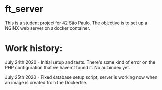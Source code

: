 # ft_server
This is a student project for 42 São Paulo. The objective is to set up a NGINX web server on a docker container.

# Work history:
July 24th 2020 - Initial setup and tests. There's some kind of error on the PHP configuration that we haven't found it. No autoindex yet.

July 25th 2020 - Fixed database setup script, server is working now when an image is created from the Dockerfile.
